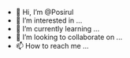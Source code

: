 - 👋 Hi, I’m @Posirul
- 👀 I’m interested in ...
- 🌱 I’m currently learning ...
- 💞️ I’m looking to collaborate on ...
- 📫 How to reach me ...

<!---
Posirul/Posirul is a ✨ special ✨ repository because its `README.md` (this file) appears on your GitHub profile.
You can click the Preview link to take a look at your changes.
--->
